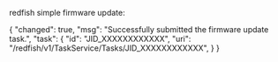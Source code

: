 ﻿redfish simple firmware update:

{
    "changed": true,
    "msg": "Successfully submitted the firmware update task.",
    "task": {
        "id": "JID_XXXXXXXXXXXX",
        "uri": "/redfish/v1/TaskService/Tasks/JID_XXXXXXXXXXXX",
        }
}
